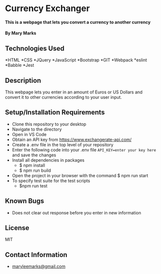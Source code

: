 # Currency Exchanger

#### This is a webpage that lets you convert a currency to another currency

#### By Mary Marks

## Technologies Used

*HTML
*CSS
*JQuery
*JavaScript
*Bootstrap
*GIT
*Webpack
*eslint
*Babble
*Jest

## Description

This webpage lets you enter in an amount of Euros or US Dollars and convert it to other currencies according to your user input.

## Setup/Installation Requirements

* Clone this repository to your desktop
* Navigate to the directory
* Open in VS Code
* Obtain an API key from  https://www.exchangerate-api.com/
* Create a .env file in the top level of your repository
* Enter the following code into your .env file `API_KEY=enter your key here` and save the changes
* Install all dependencies in packages
  * $ npm install
  * $ npm run build
* Open the project in your browser with the command $ npm run start
* To specify test suite for the test scripts
  * $npm run test  

## Known Bugs

* Does not clear out response before you enter in new information

## License

MIT

## Contact Information

* maryleemarks@gmail.com
